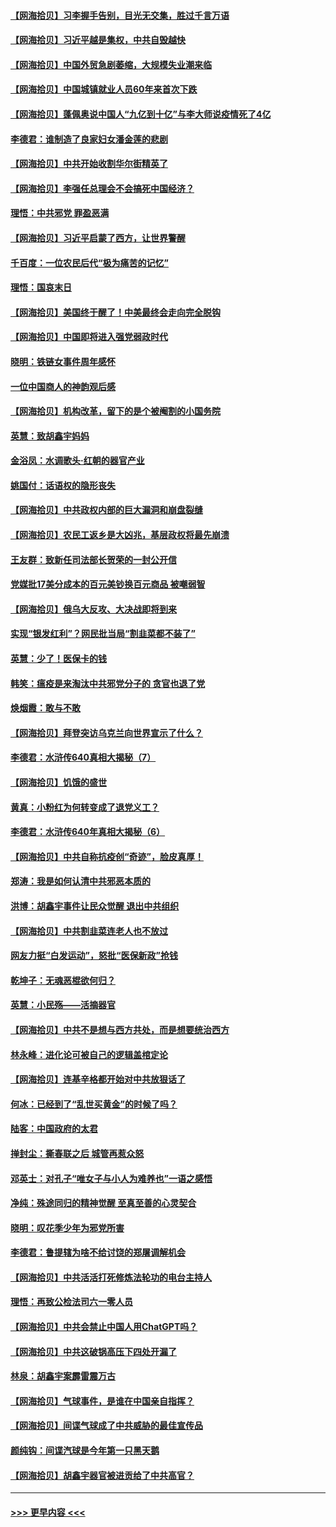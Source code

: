#### [【网海拾贝】习李握手告别，目光无交集，胜过千言万语](../pages/nsc993/n13949873.md?t=03151543) 
#### [【网海拾贝】习近平越是集权，中共自毁越快](../pages/nsc993/n13949348.md?t=03151543) 
#### [【网海拾贝】中国外贸急剧萎缩，大规模失业潮来临](../pages/nsc993/n13947937.md?t=03151543) 
#### [【网海拾贝】中国城镇就业人员60年来首次下跌](../pages/nsc993/n13947338.md?t=03151543) 
#### [【网海拾贝】蓬佩奥说中国人“九亿到十亿”与李大师说疫情死了4亿](../pages/nsc993/n13946389.md?t=03151543) 
#### [李德君：谁制造了良家妇女潘金莲的悲剧](../pages/nsc993/n13945431.md?t=03151543) 
#### [【网海拾贝】中共开始收割华尔街精英了](../pages/nsc993/n13945410.md?t=03151543) 
#### [【网海拾贝】李强任总理会不会搞死中国经济？](../pages/nsc993/n13944761.md?t=03151543) 
#### [理悟：中共邪党 罪盈恶满](../pages/nsc993/n13944541.md?t=03151543) 
#### [【网海拾贝】习近平启蒙了西方，让世界警醒](../pages/nsc993/n13944390.md?t=03151543) 
#### [千百度：一位农民后代“极为痛苦的记忆”](../pages/nsc993/n13943156.md?t=03151543) 
#### [理悟：国哀末日](../pages/nsc993/n13942484.md?t=03151543) 
#### [【网海拾贝】美国终于醒了！中美最终会走向完全脱钩](../pages/nsc993/n13942246.md?t=03151543) 
#### [【网海拾贝】中国即将进入强党弱政时代](../pages/nsc993/n13940669.md?t=03151543) 
#### [晓明：铁链女事件周年感怀](../pages/nsc993/n13940319.md?t=03151543) 
#### [一位中国商人的神韵观后感](../pages/nsc993/n13939585.md?t=03151543) 
#### [【网海拾贝】机构改革，留下的是个被阉割的小国务院](../pages/nsc993/n13939947.md?t=03151543) 
#### [英慧：致胡鑫宇妈妈](../pages/nsc993/n13939332.md?t=03151543) 
#### [金浴凤：水调歌头·红朝的器官产业](../pages/nsc993/n13939150.md?t=03151543) 
#### [姚国付：话语权的隐形丧失](../pages/nsc993/n13939077.md?t=03151543) 
#### [【网海拾贝】中共政权内部的巨大漏洞和崩盘裂缝](../pages/nsc993/n13939066.md?t=03151543) 
#### [【网海拾贝】农民工返乡是大凶兆，基层政权将最先崩溃](../pages/nsc993/n13938719.md?t=03151543) 
#### [王友群：致新任司法部长贺荣的一封公开信](../pages/nsc993/n13938195.md?t=03151543) 
#### [党媒批17美分成本的百元美钞换百元商品 被嘲弱智](../pages/nsc993/n13937780.md?t=03151543) 
#### [【网海拾贝】俄乌大反攻、大决战即将到来](../pages/nsc993/n13937169.md?t=03151543) 
#### [实现“银发红利”？网民批当局“割韭菜都不装了”](../pages/nsc993/n13935937.md?t=03151543) 
#### [英慧：少了！医保卡的钱](../pages/nsc993/n13935476.md?t=03151543) 
#### [韩笑：瘟疫是来淘汰中共邪党分子的 贪官也退了党](../pages/nsc993/n13935459.md?t=03151543) 
#### [焕烟霞：敢与不敢](../pages/nsc993/n13935368.md?t=03151543) 
#### [【网海拾贝】拜登突访乌克兰向世界宣示了什么？](../pages/nsc993/n13935345.md?t=03151543) 
#### [李德君：水浒传640真相大揭秘（7）](../pages/nsc993/n13935185.md?t=03151543) 
#### [【网海拾贝】饥饿的盛世](../pages/nsc993/n13934650.md?t=03151543) 
#### [黄真：小粉红为何转变成了退党义工？](../pages/nsc993/n13933749.md?t=03151543) 
#### [李德君：水浒传640年真相大揭秘（6）](../pages/nsc993/n13933774.md?t=03151543) 
#### [【网海拾贝】中共自称抗疫创“奇迹”，脸皮真厚！](../pages/nsc993/n13933756.md?t=03151543) 
#### [郑涛：我是如何认清中共邪恶本质的](../pages/nsc993/n13933632.md?t=03151543) 
#### [洪博：胡鑫宇事件让民众觉醒 退出中共组织](../pages/nsc993/n13933571.md?t=03151543) 
#### [【网海拾贝】中共割韭菜连老人也不放过](../pages/nsc993/n13933148.md?t=03151543) 
#### [网友力挺“白发运动”，怒批“医保新政”抢钱](../pages/nsc993/n13932475.md?t=03151543) 
#### [乾坤子：无魂恶棍欲何归？](../pages/nsc993/n13931878.md?t=03151543) 
#### [英慧：小民殇——活摘器官](../pages/nsc993/n13931859.md?t=03151543) 
#### [【网海拾贝】中共不是想与西方共处，而是想要统治西方](../pages/nsc993/n13931736.md?t=03151543) 
#### [林永峰：进化论可被自己的逻辑盖棺定论](../pages/nsc993/n13930862.md?t=03151543) 
#### [【网海拾贝】连基辛格都开始对中共放狠话了](../pages/nsc993/n13930756.md?t=03151543) 
#### [何冰：已经到了“乱世买黄金”的时候了吗？](../pages/nsc993/n13930205.md?t=03151543) 
#### [陆客：中国政府的太君](../pages/nsc993/n13930190.md?t=03151543) 
#### [掸封尘：撕春联之后 城管再惹众怒](../pages/nsc993/n13930154.md?t=03151543) 
#### [邓英士：对孔子“唯女子与小人为难养也”一语之感悟](../pages/nsc993/n13929997.md?t=03151543) 
#### [净纯：殊途同归的精神觉醒 至真至善的心灵契合](../pages/nsc993/n13930109.md?t=03151543) 
#### [晓明：叹花季少年为邪党所害](../pages/nsc993/n13929781.md?t=03151543) 
#### [李德君：鲁提辖为啥不给讨饶的郑屠调解机会](../pages/nsc993/n13929491.md?t=03151543) 
#### [【网海拾贝】中共活活打死修炼法轮功的电台主持人](../pages/nsc993/n13929464.md?t=03151543) 
#### [理悟：再致公检法司六一零人员](../pages/nsc993/n13928341.md?t=03151543) 
#### [【网海拾贝】中共会禁止中国人用ChatGPT吗？](../pages/nsc993/n13927568.md?t=03151543) 
#### [【网海拾贝】中共这破锅高压下四处开漏了](../pages/nsc993/n13926953.md?t=03151543) 
#### [林泉：胡鑫宇案霹雷震万古](../pages/nsc993/n13926283.md?t=03151543) 
#### [【网海拾贝】气球事件，是谁在中国亲自指挥？](../pages/nsc993/n13926256.md?t=03151543) 
#### [【网海拾贝】间谍气球成了中共威胁的最佳宣传品](../pages/nsc993/n13925216.md?t=03151543) 
#### [颜纯钩：间谍汽球是今年第一只黑天鹅](../pages/nsc993/n13925162.md?t=03151543) 
#### [【网海拾贝】胡鑫宇器官被进贡给了中共高官？](../pages/nsc993/n13923771.md?t=03151543) 

----
#### [ >>> 更早内容 <<< ](../indexes/nsc993-earlier.md)
